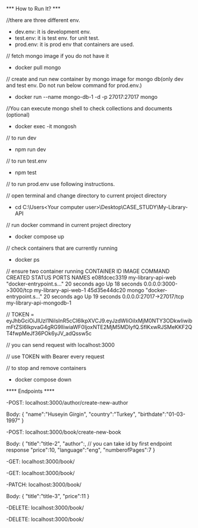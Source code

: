 *** How to Run It? *** 

//there are three different env. 
- dev.env: it is development env.
- test.env: it is test env. for unit test.
- prod.env: it is prod env that containers are used.
 
// fetch mongo image if you do not have it
- docker pull mongo

// create and run new container by mongo image for mongo db(only dev and test env. Do not run below command for prod.env.)
- docker run --name mongo-db-1 -d -p 27017:27017 mongo

//You can execute mongo shell to check collections and documents (optional)
- docker exec -it <container name> mongosh

// to run dev
- npm run dev

// to run test.env 
- npm test 

// to run prod.env use following instructions.

// open terminal and change directory to current project directory
- cd C:\Users\<Your computer user>\Desktop\CASE_STUDY\My-Library-API

// run docker command in current project directory
- docker compose up

// check containers that are currently running
- docker ps

// ensure two container running
CONTAINER ID   IMAGE                COMMAND                  CREATED          STATUS          PORTS
 NAMES
e08fdcec3319   my-library-api-web   "docker-entrypoint.s…"   20 seconds ago   Up 18 seconds   0.0.0.0:3000->3000/tcp     my-library-api-web-1
45d35e44dc20   mongo                "docker-entrypoint.s…"   20 seconds ago   Up 19 seconds   0.0.0.0:27017->27017/tcp   my-library-api-mongodb-1

// TOKEN = eyJhbGciOiJIUzI1NiIsInR5cCI6IkpXVCJ9.eyJzdWIiOiIxMjM0NTY3ODkwIiwibmFtZSI6IkpvaG4gRG9lIiwiaWF0IjoxNTE2MjM5MDIyfQ.SflKxwRJSMeKKF2QT4fwpMeJf36POk6yJV_adQssw5c

// you can send request with localhost:3000

// use TOKEN with Bearer every request

// to stop and remove containers 
- docker compose down

**** Endpoints ****


-POST: localhost:3000/author/create-new-author

Body: {
    "name":"Huseyin Girgin",
    "country":"Turkey",
    "birthdate":"01-03-1997"
}

-POST: localhost:3000/book/create-new-book

Body: {
    "title":"title-2",
    "author":<authorId>, // you can take id by first endpoint response
    "price":10,
    "language":"eng",
    "numberofPages":7
}

-GET: localhost:3000/book/<bookId>

-GET: localhost:3000/book/

-PATCH: localhost:3000/book/<bookId>

Body: {
    "title":"title-3",
    "price":11
}

-DELETE: localhost:3000/book/<bookId>

-DELETE: localhost:3000/book/
